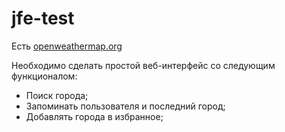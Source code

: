 # jfe-test

Есть [openweathermap.org](https://openweathermap.org/api)

Необходимо сделать простой веб-интерфейс со следующим функционалом:
- Поиск города;
- Запоминать пользователя и последний город;
- Добавлять города в избранное;
